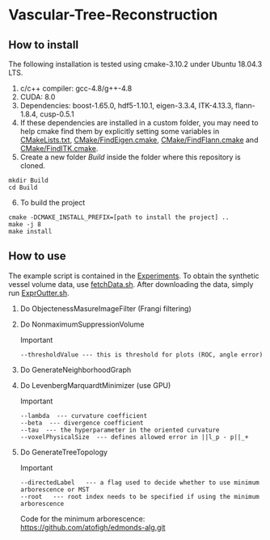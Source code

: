 
# Vascular-Tree-Reconstruction

## How to install
The following installation is tested using cmake-3.10.2 under Ubuntu 18.04.3 LTS.
1. c/c++ compiler: gcc-4.8/g++-4.8
2. CUDA: 8.0
3. Dependencies: boost-1.65.0, hdf5-1.10.1, eigen-3.3.4, ITK-4.13.3, flann-1.8.4, cusp-0.5.1
4. If these dependencies are installed in a custom folder, you may need to help cmake find them by explicitly setting some variables in [CMakeLists.txt](CMakeLists.txt), [CMake/FindEigen.cmake](CMake/FindEigen.cmake), [CMake/FindFlann.cmake](CMake/FindFlann.cmake) and [CMake/FindITK.cmake](CMake/FindITK.cmake).
5. Create a new folder *Build* inside the folder where this repository is cloned.
```
mkdir Build
cd Build
```
6. To build the project
```
cmake -DCMAKE_INSTALL_PREFIX=[path to install the project] ..
make -j 8
make install
```

## How to use 
The example script is contained in the [Experiments](Experiments). To obtain the synthetic vessel volume data, use [fetchData.sh](Experiments/fetchData.sh). After downloading the data, simply run [ExprOutter.sh](Experiments/ExprOutter.sh).

 1. Do ObjectenessMasureImageFilter (Frangi filtering)
 
 2. Do NonmaximumSuppressionVolume
  
    Important 
    ```
    --thresholdValue --- this is threshold for plots (ROC, angle error)
    ```
	
 3. Do GenerateNeighborhoodGraph
  
 4. Do LevenbergMarquardtMinimizer (use GPU)
  
    Important 
    ```
    --lambda  --- curvature coefficient
    --beta  --- divergence coefficient
    --tau  --- the hyperparameter in the oriented curvature
    --voxelPhysicalSize  --- defines allowed error in ||l_p - p||_+
    ```
 
 5. Do GenerateTreeTopology
  
    Important 
    ```
    --directedLabel   --- a flag used to decide whether to use minimum arborescence or MST
    --root   --- root index needs to be specified if using the minimum arborescence
    ```
	
	Code for the minimum arborescence: https://github.com/atofigh/edmonds-alg.git
